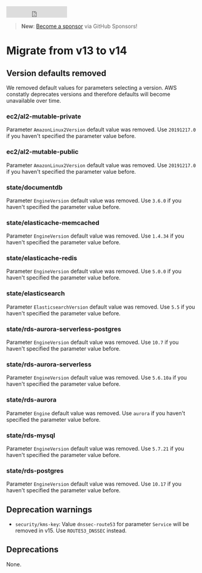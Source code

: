 <iframe src="https://ghbtns.com/github-btn.html?user=widdix&repo=aws-cf-templates&type=star&count=true&size=large" frameborder="0" scrolling="0" width="160px" height="30px"></iframe>

> **New**: [Become a sponsor](https://github.com/sponsors/widdix) via GitHub Sponsors!

# Migrate from v13 to v14

## Version defaults removed

We removed default values for parameters selecting a version. AWS constatly deprecates versions and therefore defaults will become unavailable over time.

### ec2/al2-mutable-private

Parameter `AmazonLinux2Version` default value was removed. Use `20191217.0` if you haven't specified the parameter value before.

### ec2/al2-mutable-public

Parameter `AmazonLinux2Version` default value was removed. Use `20191217.0` if you haven't specified the parameter value before.

### state/documentdb

Parameter `EngineVersion` default value was removed. Use `3.6.0` if you haven't specified the parameter value before.

### state/elasticache-memcached

Parameter `EngineVersion` default value was removed. Use `1.4.34` if you haven't specified the parameter value before.

### state/elasticache-redis

Parameter `EngineVersion` default value was removed. Use `5.0.0` if you haven't specified the parameter value before.

### state/elasticsearch

Parameter `ElasticsearchVersion` default value was removed. Use `5.5` if you haven't specified the parameter value before.

### state/rds-aurora-serverless-postgres

Parameter `EngineVersion` default value was removed. Use `10.7` if you haven't specified the parameter value before.

### state/rds-aurora-serverless

Parameter `EngineVersion` default value was removed. Use `5.6.10a` if you haven't specified the parameter value before.

### state/rds-aurora

Parameter `Engine` default value was removed. Use `aurora` if you haven't specified the parameter value before.

### state/rds-mysql

Parameter `EngineVersion` default value was removed. Use `5.7.21` if you haven't specified the parameter value before.

### state/rds-postgres

Parameter `EngineVersion` default value was removed. Use `10.17` if you haven't specified the parameter value before.

## Deprecation warnings

* `security/kms-key`: Value `dnssec-route53` for parameter `Service` will be removed in v15. Use `ROUTE53_DNSSEC` instead.

## Deprecations

None.
